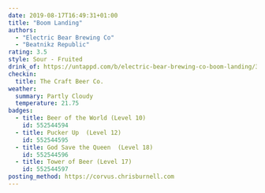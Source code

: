 ```yaml
---
date: 2019-08-17T16:49:31+01:00
title: "Boom Landing"
authors:
  - "Electric Bear Brewing Co"
  - "Beatnikz Republic"
rating: 3.5
style: Sour - Fruited
drink_of: https://untappd.com/b/electric-bear-brewing-co-boom-landing/3261172
checkin:
  title: The Craft Beer Co.
weather:
  summary: Partly Cloudy
  temperature: 21.75
badges:
  - title: Beer of the World (Level 10)
    id: 552544594
  - title: Pucker Up  (Level 12)
    id: 552544595
  - title: God Save the Queen  (Level 18)
    id: 552544596
  - title: Tower of Beer (Level 17)
    id: 552544597
posting_method: https://corvus.chrisburnell.com
---
```

